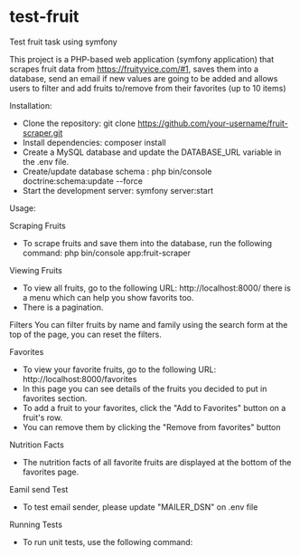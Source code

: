 # test-fruit
Test fruit task using symfony

This project is a PHP-based web application (symfony application) that scrapes fruit data from https://fruityvice.com/#1, saves them into a database, send an email if new values are going to be added and allows users to filter and add fruits to/remove from their favorites (up to 10 items)

Installation:
- Clone the repository: git clone https://github.com/your-username/fruit-scraper.git
- Install dependencies: composer install
- Create a MySQL database and update the DATABASE_URL variable in the .env file.
- Create/update database schema : php bin/console doctrine:schema:update --force
- Start the development server: symfony server:start

Usage:

Scraping Fruits
- To scrape fruits and save them into the database, run the following command:
   php bin/console app:fruit-scraper

Viewing Fruits
- To view all fruits, go to the following URL: http://localhost:8000/ there is a menu which can help you show favorits too.
- There is a pagination.

Filters
You can filter fruits by name and family using the search form at the top of the page, you can reset the filters.

Favorites
- To view your favorite fruits, go to the following URL: http://localhost:8000/favorites
- In this page you can see details of the fruits you decided to put in favorites section.
- To add a fruit to your favorites, click the "Add to Favorites" button on a fruit's row.
- You can remove them by clicking the "Remove from favorites" button


Nutrition Facts
- The nutrition facts of all favorite fruits are displayed at the bottom of the favorites page.

Eamil send Test
- To test email sender, please update "MAILER_DSN" on  .env file

Running Tests
- To run unit tests, use the following command:
